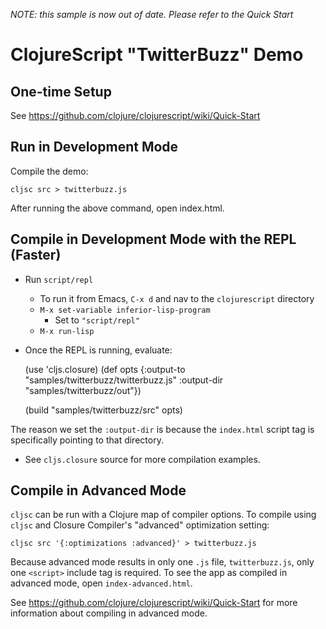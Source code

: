*NOTE: this sample is now out of date. Please refer to the Quick Start*

# ClojureScript "TwitterBuzz" Demo

## One-time Setup

See https://github.com/clojure/clojurescript/wiki/Quick-Start

## Run in Development Mode

Compile the demo:

    cljsc src > twitterbuzz.js

After running the above command, open index.html.

## Compile in Development Mode with the REPL (Faster)

* Run `script/repl`
  * To run it from Emacs, `C-x d` and nav to the `clojurescript` directory
  * `M-x set-variable inferior-lisp-program`
    * Set to `"script/repl"`
  * `M-x run-lisp`

* Once the REPL is running, evaluate:

    (use 'cljs.closure)
    (def opts {:output-to "samples/twitterbuzz/twitterbuzz.js" :output-dir "samples/twitterbuzz/out"})

    (build "samples/twitterbuzz/src" opts)

The reason we set the `:output-dir` is because the `index.html` script tag is specifically pointing to that directory.

* See `cljs.closure` source for more compilation examples.

## Compile in Advanced Mode

`cljsc` can be run with a Clojure map of compiler options.  To compile using `cljsc` and Closure Compiler's "advanced" optimization setting:

    cljsc src '{:optimizations :advanced}' > twitterbuzz.js
    
Because advanced mode results in only one `.js` file, `twitterbuzz.js`, only one `<script>` include tag is required.  To see the app as compiled in advanced mode, open `index-advanced.html`.

See https://github.com/clojure/clojurescript/wiki/Quick-Start for more information about compiling in advanced mode.

